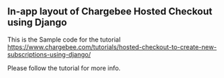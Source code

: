 ## In-app layout of Chargebee Hosted Checkout using Django

This is the Sample code for the tutorial https://www.chargebee.com/tutorials/hosted-checkout-to-create-new-subscriptions-using-django/

Please follow the tutorial for more info.
